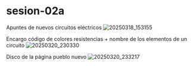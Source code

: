 # sesion-02a
Apuntes de nuevos circuitos eléctricos
![20250318_153155](https://github.com/user-attachments/assets/fb7db682-5df3-4332-a177-ffa8544adb4d)

Encargo código de colores resistencias + nombre de los elementos de un circuito
![20250320_230330](https://github.com/user-attachments/assets/3f4e12e5-277e-41ca-b536-9e100c3a89c2)

Disco de la página pueblo nuevo 
![20250320_233217](https://github.com/user-attachments/assets/9afe21e9-fdf1-448b-919f-df3d3ba5053a)
